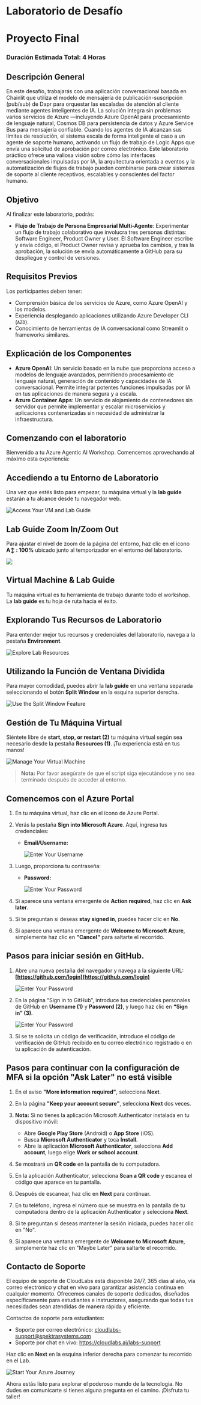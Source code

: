 # Laboratorio de Desafío

# Proyecto Final

### Duración Estimada Total: 4 Horas

## Descripción General

En este desafío, trabajarás con una aplicación conversacional basada en Chainlit que utiliza el modelo de mensajería de publicación-suscripción (pub/sub) de Dapr para orquestar las escaladas de atención al cliente mediante agentes inteligentes de IA. La solución integra sin problemas varios servicios de Azure —incluyendo Azure OpenAI para procesamiento de lenguaje natural, Cosmos DB para persistencia de datos y Azure Service Bus para mensajería confiable. Cuando los agentes de IA alcanzan sus límites de resolución, el sistema escala de forma inteligente el caso a un agente de soporte humano, activando un flujo de trabajo de Logic Apps que envía una solicitud de aprobación por correo electrónico. Este laboratorio práctico ofrece una valiosa visión sobre cómo las interfaces conversacionales impulsadas por IA, la arquitectura orientada a eventos y la automatización de flujos de trabajo pueden combinarse para crear sistemas de soporte al cliente receptivos, escalables y conscientes del factor humano.

## Objetivo

Al finalizar este laboratorio, podrás:

- **Flujo de Trabajo de Persona Empresarial Multi-Agente**: Experimentar un flujo de trabajo colaborativo que involucra tres personas distintas: Software Engineer, Product Owner y User. El Software Engineer escribe y envía código, el Product Owner revisa y aprueba los cambios, y tras la aprobación, la solución se envía automáticamente a GitHub para su despliegue y control de versiones.

## Requisitos Previos

Los participantes deben tener:

- Comprensión básica de los servicios de Azure, como Azure OpenAI y los modelos.
- Experiencia desplegando aplicaciones utilizando Azure Developer CLI (`AZD`).
- Conocimiento de herramientas de IA conversacional como Streamlit o frameworks similares.


## Explicación de los Componentes

- **Azure OpenAI**: Un servicio basado en la nube que proporciona acceso a modelos de lenguaje avanzados, permitiendo procesamiento de lenguaje natural, generación de contenido y capacidades de IA conversacional. Permite integrar potentes funciones impulsadas por IA en tus aplicaciones de manera segura y a escala.
- **Azure Container Apps**: Un servicio de alojamiento de contenedores sin servidor que permite implementar y escalar microservicios y aplicaciones contenerizadas sin necesidad de administrar la infraestructura.

## Comenzando con el laboratorio

Bienvenido a tu Azure Agentic AI Workshop. Comencemos aprovechando al máximo esta experiencia:

## Accediendo a tu Entorno de Laboratorio

Una vez que estés listo para empezar, tu máquina virtual y la **lab guide** estarán a tu alcance desde tu navegador web.

![Access Your VM and Lab Guide](./media/Agg1.png)

## Lab Guide Zoom In/Zoom Out

Para ajustar el nivel de zoom de la página del entorno, haz clic en el icono **A↕ : 100%** ubicado junto al temporizador en el entorno del laboratorio.

![](./media/Agg2.png)

## Virtual Machine & Lab Guide

Tu máquina virtual es tu herramienta de trabajo durante todo el workshop. La **lab guide** es tu hoja de ruta hacia el éxito.

## Explorando Tus Recursos de Laboratorio

Para entender mejor tus recursos y credenciales del laboratorio, navega a la pestaña **Environment**.

![Explore Lab Resources](./media/Agg3.png)

## Utilizando la Función de Ventana Dividida

Para mayor comodidad, puedes abrir la **lab guide** en una ventana separada seleccionando el botón **Split Window** en la esquina superior derecha.

![Use the Split Window Feature](./media/Agg4.png)

## Gestión de Tu Máquina Virtual

Siéntete libre de **start, stop, or restart (2)** tu máquina virtual según sea necesario desde la pestaña **Resources (1)**. ¡Tu experiencia está en tus manos!

![Manage Your Virtual Machine](./media/Agg5.png)

<!-- ## Extensión de la Duración del Laboratorio

1. Para extender la duración del laboratorio, haz clic en el icono **Hourglass** en la esquina superior derecha del entorno del laboratorio.

    ![Manage Your Virtual Machine](./media/media/gext.png)

    >**Nota:** El icono **Hourglass** aparecerá cuando queden 10 minutos del laboratorio.

2. Haz clic en **OK** para extender la duración del laboratorio.

   ![Manage Your Virtual Machine](./media/media/gext2.png)

3. Si no has extendido la duración antes de que el laboratorio esté por finalizar, aparecerá una ventana emergente con la opción de extender. Haz clic en **OK** para continuar. -->

> **Nota:** Por favor asegúrate de que el script siga ejecutándose y no sea terminado después de acceder al entorno.

## Comencemos con el Azure Portal

1. En tu máquina virtual, haz clic en el ícono de Azure Portal.
2. Verás la pestaña **Sign into Microsoft Azure**. Aquí, ingresa tus credenciales:

   - **Email/Username:** <inject key="AzureAdUserEmail"></inject>

     ![Enter Your Username](./media/gt-5.png)

3. Luego, proporciona tu contraseña:

   - **Password:** <inject key="AzureAdUserPassword"></inject>

     ![Enter Your Password](./media/gt-4.png)

4. Si aparece una ventana emergente de **Action required**, haz clic en **Ask later**.
5. Si te preguntan si deseas **stay signed in**, puedes hacer clic en **No**.
6. Si aparece una ventana emergente de **Welcome to Microsoft Azure**, simplemente haz clic en **"Cancel"** para saltarte el recorrido.

## Pasos para iniciar sesión en GitHub.

1. Abre una nueva pestaña del navegador y navega a la siguiente URL: **[https://github.com/login](https://github.com/login)**

   ![Enter Your Password](./media/Git1.png)

1. En la página “Sign in to GitHub”, introduce tus credenciales personales de GitHub en **Username (1)** y **Password (2)**, y luego haz clic en **“Sign in” (3)**.

   ![Enter Your Password](./media/Git2.png)

1. Si se te solicita un código de verificación, introduce el código de verificación de GitHub recibido en tu correo electrónico registrado o en tu aplicación de autenticación.

## Pasos para continuar con la configuración de MFA si la opción "Ask Later" no está visible

1. En el aviso **"More information required"**, selecciona **Next**.

2. En la página **"Keep your account secure"**, selecciona **Next** dos veces.

3. **Nota:** Si no tienes la aplicación Microsoft Authenticator instalada en tu dispositivo móvil:

   - Abre **Google Play Store** (Android) o **App Store** (iOS).
   - Busca **Microsoft Authenticator** y toca **Install**.
   - Abre la aplicación **Microsoft Authenticator**, selecciona **Add account**, luego elige **Work or school account**.

4. Se mostrará un **QR code** en la pantalla de tu computadora.

5. En la aplicación Authenticator, selecciona **Scan a QR code** y escanea el código que aparece en tu pantalla.

6. Después de escanear, haz clic en **Next** para continuar.

7. En tu teléfono, ingresa el número que se muestra en la pantalla de tu computadora dentro de la aplicación Authenticator y selecciona **Next**.

8. Si te preguntan si deseas mantener la sesión iniciada, puedes hacer clic en "No".

9. Si aparece una ventana emergente de **Welcome to Microsoft Azure**, simplemente haz clic en "Maybe Later" para saltarte el recorrido.

## Contacto de Soporte

El equipo de soporte de CloudLabs está disponible 24/7, 365 días al año, vía correo electrónico y chat en vivo para garantizar asistencia continua en cualquier momento. Ofrecemos canales de soporte dedicados, diseñados específicamente para estudiantes e instructores, asegurando que todas tus necesidades sean atendidas de manera rápida y eficiente.

Contactos de soporte para estudiantes:

- Soporte por correo electrónico: [cloudlabs-support@spektrasystems.com](mailto:cloudlabs-support@spektrasystems.com)
- Soporte por chat en vivo: https://cloudlabs.ai/labs-support

Haz clic en **Next** en la esquina inferior derecha para comenzar tu recorrido en el Lab.

![Start Your Azure Journey](./media/Agg6.png)

Ahora estás listo para explorar el poderoso mundo de la tecnología. No dudes en comunicarte si tienes alguna pregunta en el camino. ¡Disfruta tu taller!
